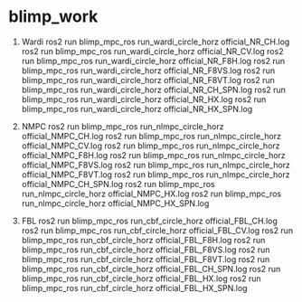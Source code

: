 # blimp_work


1. Wardi
ros2 run blimp_mpc_ros run_wardi_circle_horz official_NR_CH.log
ros2 run blimp_mpc_ros run_wardi_circle_horz official_NR_CV.log
ros2 run blimp_mpc_ros run_wardi_circle_horz official_NR_F8H.log
ros2 run blimp_mpc_ros run_wardi_circle_horz official_NR_F8VS.log
ros2 run blimp_mpc_ros run_wardi_circle_horz official_NR_F8VT.log
ros2 run blimp_mpc_ros run_wardi_circle_horz official_NR_CH_SPN.log
ros2 run blimp_mpc_ros run_wardi_circle_horz official_NR_HX.log
ros2 run blimp_mpc_ros run_wardi_circle_horz official_NR_HX_SPN.log

3. NMPC
ros2 run blimp_mpc_ros run_nlmpc_circle_horz official_NMPC_CH.log
ros2 run blimp_mpc_ros run_nlmpc_circle_horz official_NMPC_CV.log
ros2 run blimp_mpc_ros run_nlmpc_circle_horz official_NMPC_F8H.log
ros2 run blimp_mpc_ros run_nlmpc_circle_horz official_NMPC_F8VS.log
ros2 run blimp_mpc_ros run_nlmpc_circle_horz official_NMPC_F8VT.log
ros2 run blimp_mpc_ros run_nlmpc_circle_horz official_NMPC_CH_SPN.log
ros2 run blimp_mpc_ros run_nlmpc_circle_horz official_NMPC_HX.log
ros2 run blimp_mpc_ros run_nlmpc_circle_horz official_NMPC_HX_SPN.log



3. FBL
ros2 run blimp_mpc_ros run_cbf_circle_horz official_FBL_CH.log
ros2 run blimp_mpc_ros run_cbf_circle_horz official_FBL_CV.log
ros2 run blimp_mpc_ros run_cbf_circle_horz official_FBL_F8H.log
ros2 run blimp_mpc_ros run_cbf_circle_horz official_FBL_F8VS.log
ros2 run blimp_mpc_ros run_cbf_circle_horz official_FBL_F8VT.log
ros2 run blimp_mpc_ros run_cbf_circle_horz official_FBL_CH_SPN.log
ros2 run blimp_mpc_ros run_cbf_circle_horz official_FBL_HX.log
ros2 run blimp_mpc_ros run_cbf_circle_horz official_FBL_HX_SPN.log
